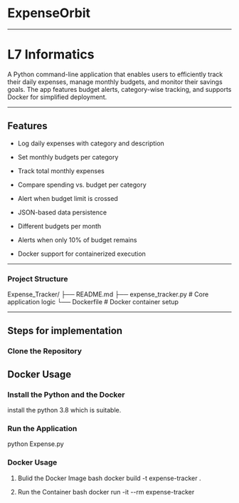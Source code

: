 # ExpenseOrbit
---

# L7 Informatics

A Python command-line application that enables users to efficiently track their daily expenses, manage monthly budgets, and monitor their savings goals. The app features budget alerts, category-wise tracking, and supports Docker for simplified deployment.

---

## Features

- Log daily expenses with category and description
- Set monthly budgets per category
- Track total monthly expenses
- Compare spending vs. budget per category
- Alert when budget limit is crossed
- JSON-based data persistence



- Different budgets per month
- Alerts when only 10% of budget remains
- Docker support for containerized execution

---

### Project Structure
Expense_Tracker/
├── README.md
├── expense_tracker.py             # Core application logic
└── Dockerfile             # Docker container setup


---

## Steps for implementation

### Clone the Repository


##  Docker Usage

### Install the Python and the Docker

install the python 3.8 which is suitable.

### Run the Application

python Expense.py

### Docker Usage

1. Bulid the Docker Image
   bash
   docker build -t expense-tracker .
   
3. Run the Container
   bash
   docker run -it --rm expense-tracker
   

